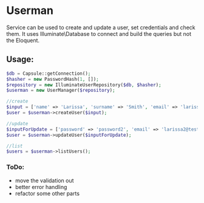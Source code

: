 # Userman
Service can be used to create and update a user,
set credentials and check them.
It uses Illuminate\Database to connect and build the queries but not the Eloquent.

## Usage:

```php
$db = Capsule::getConnection();
$hasher = new PasswordHash(1, []);
$repository = new IlluminateUserRepository($db, $hasher);
$userman = new UserManager($repository);

//create
$input = ['name' => 'Larissa', 'surname' => 'Smith', 'email' => 'larissa@test.com', 'password' => 'password'];
$user = $userman->createUser($input);

//update
$inputForUpdate = ['password' => 'password2', 'email' => 'larissa2@test.com',];
$user = $userman->updateUser($inputForUpdate);

//list
$users = $userman->listUsers();
```
### ToDo: 
 - move the validation out
 - better error handling
 - refactor some other parts